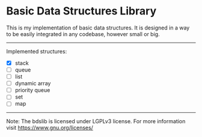 # Basic Data Structures Library

This is my implementation of basic data structures. It is designed in a way to be easily integrated in any codebase, however small or big.

---

Implemented structures:

* [X] stack
* [ ] queue
* [ ] list
* [ ] dynamic array
* [ ] priority queue
* [ ] set
* [ ] map

---

Note: The bdslib is licensed under LGPLv3 license. For more information visit <https://www.gnu.org/licenses/>
